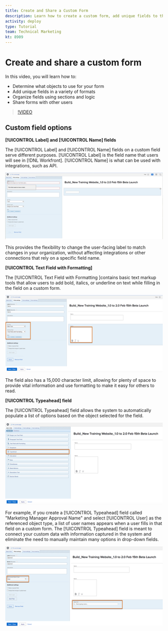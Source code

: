 ```yaml
---
title: Create and Share a Custom Form
description: Learn how to create a custom form, add unique fields to the form, organize fields using sections and logic, and share forms with [!DNL Adobe Workfront] users.
activity: deploy
type: Tutorial
team: Technical Marketing
kt: 8909
---
```


# Create and share a custom form

In this video, you will learn how to:

* Determine what objects to use for your form
* Add unique fields in a variety of formats
* Organize fields using sections and logic
* Share forms with other users

>[!VIDEO](https://video.tv.adobe.com/v/335172/?quality=12)

## Custom field options

**[!UICONTROL Label] and [!UICONTROL Name] fields**

The [!UICONTROL Label] and [!UICONTROL Name] fields on a custom field serve different purposes. [!UICONTROL Label] is the field name that users will see in [!DNL Workfront]. [!UICONTROL Name] is what can be used with integrations, such as API.

![Custom form window showing [!UICONTROL Label] and [!UICONTROL Name] fields](assets/custom-forms-field-label-and-name.png)

This provides the flexibility to change the user-facing label to match changes in your organization, without affecting integrations or other connections that rely on a specific field name.

**[!UICONTROL Text Field with Formatting]**

The [!UICONTROL Text Field with Formatting ]contains basic text markup tools that allow users to add bold, italics, or underline on text while filling in the field on a custom form.

![Custom form window showing [!UICONTROL Text Field with Formatting] option](assets/custom-forms-text-field-with-formatting.png)

The field also has a 15,000 character limit, allowing for plenty of space to provide vital information and use formatting to make it easy for others to read.

**[!UICONTROL Typeahead] field**

The [!UICONTROL Typeahead] field allows the system to automatically populate a list of options based on the object selected for the field.

![Custom form window showing [!UICONTROL Typeahead] field option](assets/custom-forms-typeahead-1.png)

For example, if you create a [!UICONTROL Typeahead] field called "Marketing Manager Approval Name" and select [!UICONTROL User] as the referenced object type, a list of user names appears when a user fills in that field on a custom form. The [!UICONTROL Typeahead] field is meant to connect your custom data with information captured in the system and eliminate the need to manually maintain many options in drop-down fields.

![Custom form window showing [!UICONTROL Typeahead] drop-down menu](assets/custom-forms-typeahead-2.png)
